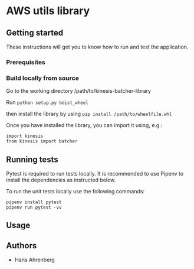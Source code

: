 # AWS utils library

## Getting started

These instructions will get you to know how to run and test the application.

### Prerequisites

### Build locally from source

Go to the working directory /path/to/kinesis-batcher-library

Run `python setup.py bdist_wheel`

then install the library by using `pip install /path/to/wheelfile.whl`

Once you have installed the library, you can import it using, e.g.:

```
import kinesis
from kinesis import batcher
```

## Running tests

Pytest is required to run tests locally. It is recommended to use Pipenv to install the dependencies as instructed below.

To run the unit tests locally use the following commands:

```
pipenv install pytest
pipenv run pytest -vv
```

## Usage

## Authors

- Hans Ahrenberg